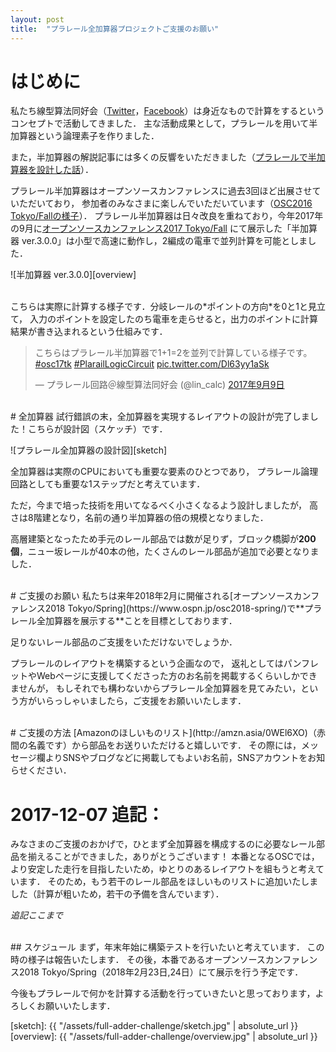 ```yaml
---
layout: post
title:  "プラレール全加算器プロジェクトご支援のお願い"
---
```


# はじめに
私たち線型算法同好会（[Twitter](https://twitter.com/lin_calc)，[Facebook](https://www.facebook.com/lin.calc)）は身近なもので計算をするというコンセプトで活動してきました．
主な活動成果として，プラレールを用いて半加算器という論理素子を作りました．

また，半加算器の解説記事には多くの反響をいただきました（[プラレールで半加算器を設計した話](https://cybozushiki.cybozu.co.jp/articles/m001205.html)）．

プラレール半加算器はオープンソースカンファレンスに過去3回ほど出展させていただいており，
参加者のみなさまに楽しんでいただいています（[OSC2016 Tokyo/Fallの様子](https://matome.naver.jp/odai/2147849892485313601)）．
プラレール半加算器は日々改良を重ねており，今年2017年の9月に[オープンソースカンファレンス2017 Tokyo/Fall](https://www.ospn.jp/osc2017-fall/)
にて展示した「半加算器 ver.3.0.0」は小型で高速に動作し，2編成の電車で並列計算を可能としました．

![半加算器 ver.3.0.0][overview]

<br>
こちらは実際に計算する様子です．分岐レールの*ポイントの方向*を0と1と見立て，
入力のポイントを設定したのち電車を走らせると，出力のポイントに計算結果が書き込まれるという仕組みです．

<blockquote class="twitter-tweet" data-lang="ja"><p lang="ja" dir="ltr">こちらはプラレール半加算器で1+1=2を並列で計算している様子です。 <a href="https://twitter.com/hashtag/osc17tk?src=hash&amp;ref_src=twsrc%5Etfw">#osc17tk</a> <a href="https://twitter.com/hashtag/PlarailLogicCircuit?src=hash&amp;ref_src=twsrc%5Etfw">#PlarailLogicCircuit</a> <a href="https://t.co/Dl63yy1aSk">pic.twitter.com/Dl63yy1aSk</a></p>&mdash; プラレール回路＠線型算法同好会 (@lin_calc) <a href="https://twitter.com/lin_calc/status/906559130759962624?ref_src=twsrc%5Etfw">2017年9月9日</a></blockquote> <script async src="https://platform.twitter.com/widgets.js" charset="utf-8"></script> 

<br>
# 全加算器
試行錯誤の末，全加算器を実現するレイアウトの設計が完了しました！こちらが設計図（スケッチ）です．

![プラレール全加算器の設計図][sketch]

全加算器は実際のCPUにおいても重要な要素のひとつであり，
プラレール論理回路としても重要な1ステップだと考えています．

ただ，今まで培った技術を用いてなるべく小さくなるよう設計しましたが，
高さは8階建となり，名前の通り半加算器の倍の規模となりました．

高層建築となったため手元のレール部品では数が足りず，ブロック橋脚が**200個**，ニュー坂レールが40本の他，たくさんのレール部品が追加で必要となりました．

<br>
# ご支援のお願い
私たちは来年2018年2月に開催される[オープンソースカンファレンス2018 Tokyo/Spring](https://www.ospn.jp/osc2018-spring/)で**プラレール全加算器を展示する**ことを目標としております．

足りないレール部品のご支援をいただけないでしょうか．

プラレールのレイアウトを構築するという企画なので，
返礼としてはパンフレットやWebページに支援してくださった方のお名前を掲載するくらいしかできませんが，
もしそれでも構わないからプラレール全加算器を見てみたい，という方がいらっしゃいましたら，ご支援をお願いいたします．

<br>
# ご支援の方法
[Amazonのほしいものリスト](http://amzn.asia/0WEl6XO)（赤間の名義です）から部品をお送りいただけると嬉しいです．
その際には，メッセージ欄よりSNSやブログなどに掲載してもよいお名前，SNSアカウントをお知らせください．

# **2017-12-07 追記：**
みなさまのご支援のおかげで，ひとまず全加算器を構成するのに必要なレール部品を揃えることができました，ありがとうございます！
本番となるOSCでは，より安定した走行を目指したいため，ゆとりのあるレイアウトを組もうと考えています．
そのため，もう若干のレール部品をほしいものリストに追加いたしました（計算が粗いため，若干の予備を含んでいます）．

*追記ここまで*

<br>
## スケジュール
まず，年末年始に構築テストを行いたいと考えています．
この時の様子は報告いたします．
その後，本番であるオープンソースカンファレンス2018 Tokyo/Spring（2018年2月23日,24日）にて展示を行う予定です．

今後もプラレールで何かを計算する活動を行っていきたいと思っております，よろしくお願いいたします．


[sketch]: {{ "/assets/full-adder-challenge/sketch.jpg" | absolute_url }}
[overview]: {{ "/assets/full-adder-challenge/overview.jpg" | absolute_url }}
